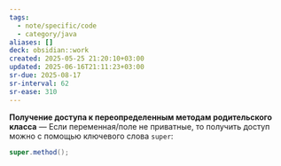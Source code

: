 ```yaml
---
tags:
  - note/specific/code
  - category/java
aliases: []
deck: obsidian::work
created: 2025-05-25 21:20:10+03:00
updated: 2025-06-16T21:11:23+03:00
sr-due: 2025-08-17
sr-interval: 62
sr-ease: 310
---
```


**Получение доступа к переопределенным методам родительского класса**
—
Если переменная/поле не приватные, то получить доступ можно с помощью ключевого слова `super`:
```java
super.method();
```
